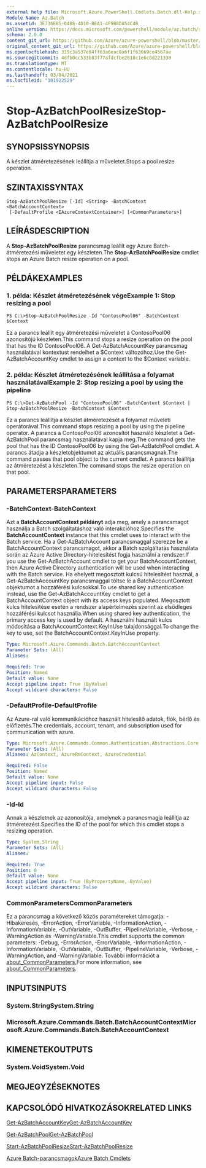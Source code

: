 ```yaml
---
external help file: Microsoft.Azure.PowerShell.Cmdlets.Batch.dll-Help.xml
Module Name: Az.Batch
ms.assetid: 3E736E85-0488-4D10-BEA1-4F9B8DA54C4B
online version: https://docs.microsoft.com/powershell/module/az.batch/stop-azbatchpoolresize
schema: 2.0.0
content_git_url: https://github.com/Azure/azure-powershell/blob/master/src/Batch/Batch/help/Stop-AzBatchPoolResize.md
original_content_git_url: https://github.com/Azure/azure-powershell/blob/master/src/Batch/Batch/help/Stop-AzBatchPoolResize.md
ms.openlocfilehash: 339c3a537e84ff63a6eac0a6f1f63669ce4567ae
ms.sourcegitcommit: 4dfb0cc533b83f77afdcfbe2618c1e6c8d221330
ms.translationtype: MT
ms.contentlocale: hu-HU
ms.lasthandoff: 03/04/2021
ms.locfileid: "101922529"
---
```

# <span data-ttu-id="d4673-101">Stop-AzBatchPoolResize</span><span class="sxs-lookup"><span data-stu-id="d4673-101">Stop-AzBatchPoolResize</span></span>

## <span data-ttu-id="d4673-102">SYNOPSIS</span><span class="sxs-lookup"><span data-stu-id="d4673-102">SYNOPSIS</span></span>
<span data-ttu-id="d4673-103">A készlet átméretezésének leállítja a műveletet.</span><span class="sxs-lookup"><span data-stu-id="d4673-103">Stops a pool resize operation.</span></span>

## <span data-ttu-id="d4673-104">SZINTAXIS</span><span class="sxs-lookup"><span data-stu-id="d4673-104">SYNTAX</span></span>

```
Stop-AzBatchPoolResize [-Id] <String> -BatchContext <BatchAccountContext>
 [-DefaultProfile <IAzureContextContainer>] [<CommonParameters>]
```

## <span data-ttu-id="d4673-105">LEÍRÁS</span><span class="sxs-lookup"><span data-stu-id="d4673-105">DESCRIPTION</span></span>
<span data-ttu-id="d4673-106">A **Stop-AzBatchPoolResize** parancsmag leállít egy Azure Batch-átméretezési műveletet egy készleten.</span><span class="sxs-lookup"><span data-stu-id="d4673-106">The **Stop-AzBatchPoolResize** cmdlet stops an Azure Batch resize operation on a pool.</span></span>

## <span data-ttu-id="d4673-107">PÉLDÁK</span><span class="sxs-lookup"><span data-stu-id="d4673-107">EXAMPLES</span></span>

### <span data-ttu-id="d4673-108">1. példa: Készlet átméretezésének vége</span><span class="sxs-lookup"><span data-stu-id="d4673-108">Example 1: Stop resizing a pool</span></span>
```
PS C:\>Stop-AzBatchPoolResize -Id "ContosoPool06" -BatchContext $Context
```

<span data-ttu-id="d4673-109">Ez a parancs leállít egy átméretezési műveletet a ContosoPool06 azonosítójú készleten.</span><span class="sxs-lookup"><span data-stu-id="d4673-109">This command stops a resize operation on the pool that has the ID ContosoPool06.</span></span>
<span data-ttu-id="d4673-110">A Get-AzBatchAccountKey parancsmag használatával kontextust rendelhet a $Context változóhoz.</span><span class="sxs-lookup"><span data-stu-id="d4673-110">Use the Get-AzBatchAccountKey cmdlet to assign a context to the $Context variable.</span></span>

### <span data-ttu-id="d4673-111">2. példa: Készlet átméretezésének leállítása a folyamat használatával</span><span class="sxs-lookup"><span data-stu-id="d4673-111">Example 2: Stop resizing a pool by using the pipeline</span></span>
```
PS C:\>Get-AzBatchPool -Id "ContosoPool06" -BatchContext $Context | Stop-AzBatchPoolResize -BatchContext $Context
```

<span data-ttu-id="d4673-112">Ez a parancs leállítja a készlet átméretezését a folyamat műveleti operátorával.</span><span class="sxs-lookup"><span data-stu-id="d4673-112">This command stops resizing a pool by using the pipeline operator.</span></span>
<span data-ttu-id="d4673-113">A parancs a ContosoPool06 azonosítót használó készletet a Get-AzBatchPool parancsmag használatával kapja meg.</span><span class="sxs-lookup"><span data-stu-id="d4673-113">The command gets the pool that has the ID ContosoPool06 by using the Get-AzBatchPool cmdlet.</span></span>
<span data-ttu-id="d4673-114">A parancs átadja a készletobjektumot az aktuális parancsmagnak.</span><span class="sxs-lookup"><span data-stu-id="d4673-114">The command passes that pool object to the current cmdlet.</span></span>
<span data-ttu-id="d4673-115">A parancs leállítja az átméretezést a készleten.</span><span class="sxs-lookup"><span data-stu-id="d4673-115">The command stops the resize operation on that pool.</span></span>

## <span data-ttu-id="d4673-116">PARAMETERS</span><span class="sxs-lookup"><span data-stu-id="d4673-116">PARAMETERS</span></span>

### <span data-ttu-id="d4673-117">-BatchContext</span><span class="sxs-lookup"><span data-stu-id="d4673-117">-BatchContext</span></span>
<span data-ttu-id="d4673-118">Azt a **BatchAccountContext példányt** adja meg, amely a parancsmagot használja a Batch szolgáltatáshoz való interakcióhoz.</span><span class="sxs-lookup"><span data-stu-id="d4673-118">Specifies the **BatchAccountContext** instance that this cmdlet uses to interact with the Batch service.</span></span>
<span data-ttu-id="d4673-119">Ha a Get-AzBatchAccount parancsmaggal szerezze be a BatchAccountContext parancsmagot, akkor a Batch szolgáltatás használata során az Azure Active Directory-hitelesítést fogja használni a rendszer.</span><span class="sxs-lookup"><span data-stu-id="d4673-119">If you use the Get-AzBatchAccount cmdlet to get your BatchAccountContext, then Azure Active Directory authentication will be used when interacting with the Batch service.</span></span> <span data-ttu-id="d4673-120">Ha ehelyett megosztott kulcsú hitelesítést használ, a Get-AzBatchAccountKey parancsmaggal töltse le a BatchAccountContext objektumot a hozzáférési kulcsokkal.</span><span class="sxs-lookup"><span data-stu-id="d4673-120">To use shared key authentication instead, use the Get-AzBatchAccountKey cmdlet to get a BatchAccountContext object with its access keys populated.</span></span> <span data-ttu-id="d4673-121">Megosztott kulcs hitelesítése esetén a rendszer alapértelmezés szerint az elsődleges hozzáférési kulcsot használja.</span><span class="sxs-lookup"><span data-stu-id="d4673-121">When using shared key authentication, the primary access key is used by default.</span></span> <span data-ttu-id="d4673-122">A használni használt kulcs módosítása a BatchAccountContext.KeyInUse tulajdonsággal.</span><span class="sxs-lookup"><span data-stu-id="d4673-122">To change the key to use, set the BatchAccountContext.KeyInUse property.</span></span>

```yaml
Type: Microsoft.Azure.Commands.Batch.BatchAccountContext
Parameter Sets: (All)
Aliases:

Required: True
Position: Named
Default value: None
Accept pipeline input: True (ByValue)
Accept wildcard characters: False
```

### <span data-ttu-id="d4673-123">-DefaultProfile</span><span class="sxs-lookup"><span data-stu-id="d4673-123">-DefaultProfile</span></span>
<span data-ttu-id="d4673-124">Az Azure-ral való kommunikációhoz használt hitelesítő adatok, fiók, bérlő és előfizetés.</span><span class="sxs-lookup"><span data-stu-id="d4673-124">The credentials, account, tenant, and subscription used for communication with azure.</span></span>

```yaml
Type: Microsoft.Azure.Commands.Common.Authentication.Abstractions.Core.IAzureContextContainer
Parameter Sets: (All)
Aliases: AzContext, AzureRmContext, AzureCredential

Required: False
Position: Named
Default value: None
Accept pipeline input: False
Accept wildcard characters: False
```

### <span data-ttu-id="d4673-125">-Id</span><span class="sxs-lookup"><span data-stu-id="d4673-125">-Id</span></span>
<span data-ttu-id="d4673-126">Annak a készletnek az azonosítója, amelynek a parancsmagja leállítja az átméretezést.</span><span class="sxs-lookup"><span data-stu-id="d4673-126">Specifies the ID of the pool for which this cmdlet stops a resizing operation.</span></span>

```yaml
Type: System.String
Parameter Sets: (All)
Aliases:

Required: True
Position: 0
Default value: None
Accept pipeline input: True (ByPropertyName, ByValue)
Accept wildcard characters: False
```

### <span data-ttu-id="d4673-127">CommonParameters</span><span class="sxs-lookup"><span data-stu-id="d4673-127">CommonParameters</span></span>
<span data-ttu-id="d4673-128">Ez a parancsmag a következő közös paramétereket támogatja: -Hibakeresés, -ErrorAction, -ErrorVariable, -InformationAction, -InformationVariable, -OutVariable, -OutBuffer, -PipelineVariable, -Verbose, -WarningAction és -WarningVariable.</span><span class="sxs-lookup"><span data-stu-id="d4673-128">This cmdlet supports the common parameters: -Debug, -ErrorAction, -ErrorVariable, -InformationAction, -InformationVariable, -OutVariable, -OutBuffer, -PipelineVariable, -Verbose, -WarningAction, and -WarningVariable.</span></span> <span data-ttu-id="d4673-129">További információt a [about_CommonParameters.](http://go.microsoft.com/fwlink/?LinkID=113216)</span><span class="sxs-lookup"><span data-stu-id="d4673-129">For more information, see [about_CommonParameters](http://go.microsoft.com/fwlink/?LinkID=113216).</span></span>

## <span data-ttu-id="d4673-130">INPUTS</span><span class="sxs-lookup"><span data-stu-id="d4673-130">INPUTS</span></span>

### <span data-ttu-id="d4673-131">System.String</span><span class="sxs-lookup"><span data-stu-id="d4673-131">System.String</span></span>

### <span data-ttu-id="d4673-132">Microsoft.Azure.Commands.Batch.BatchAccountContext</span><span class="sxs-lookup"><span data-stu-id="d4673-132">Microsoft.Azure.Commands.Batch.BatchAccountContext</span></span>

## <span data-ttu-id="d4673-133">KIMENETEK</span><span class="sxs-lookup"><span data-stu-id="d4673-133">OUTPUTS</span></span>

### <span data-ttu-id="d4673-134">System.Void</span><span class="sxs-lookup"><span data-stu-id="d4673-134">System.Void</span></span>

## <span data-ttu-id="d4673-135">MEGJEGYZÉSEK</span><span class="sxs-lookup"><span data-stu-id="d4673-135">NOTES</span></span>

## <span data-ttu-id="d4673-136">KAPCSOLÓDÓ HIVATKOZÁSOK</span><span class="sxs-lookup"><span data-stu-id="d4673-136">RELATED LINKS</span></span>

[<span data-ttu-id="d4673-137">Get-AzBatchAccountKey</span><span class="sxs-lookup"><span data-stu-id="d4673-137">Get-AzBatchAccountKey</span></span>](./Get-AzBatchAccountKey.md)

[<span data-ttu-id="d4673-138">Get-AzBatchPool</span><span class="sxs-lookup"><span data-stu-id="d4673-138">Get-AzBatchPool</span></span>](./Get-AzBatchPool.md)

[<span data-ttu-id="d4673-139">Start-AzBatchPoolResize</span><span class="sxs-lookup"><span data-stu-id="d4673-139">Start-AzBatchPoolResize</span></span>](./Start-AzBatchPoolResize.md)

[<span data-ttu-id="d4673-140">Azure Batch-parancsmagok</span><span class="sxs-lookup"><span data-stu-id="d4673-140">Azure Batch Cmdlets</span></span>](/powershell/module/Az.Batch/)
